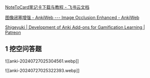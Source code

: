 [‌​⁢‌⁢‬‍﻿⁡⁢﻿⁣⁡​⁢‌⁣​​‍‬⁡​⁢​​‬‍⁤‍⁤⁡‬‌⁢⁤⁣﻿​⁤​﻿⁢﻿‬⁤‌⁣​‬NoteToCard笔记卡下载与教程 - 飞书云文档](https://tkjpydwgii.feishu.cn/wiki/DAUKwwEPFi5RBWkw5QQcgUW9nj2)

[图像闭塞增强 - AnkiWeb --- Image Occlusion Enhanced - AnkiWeb](https://ankiweb.net/shared/info/1374772155)

[Shigeyuki | Development of Anki Add-ons for Gamification Learning | Patreon](https://www.patreon.com/Shigeyuki)

## 1	挖空问答题

![[anki-20240727025304561.webp]]

![[anki-20240727025322393.webp]]